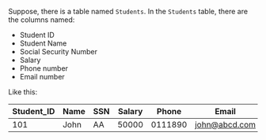 
Suppose, there is a table named `Students`. In the `Students` table, there are the columns named:


- Student ID
- Student Name
- Social Security Number
- Salary
- Phone number
- Email number


Like this: 


| Student_ID |      Name      |        SSN        |       Salary       |           Phone          |        Email       | 
| -----------|----------------|-------------------|--------------------|--------------------------|--------------------|
|  101       |      John     |        AA       |       50000       |           0111890     |        john@abcd.com     | 
